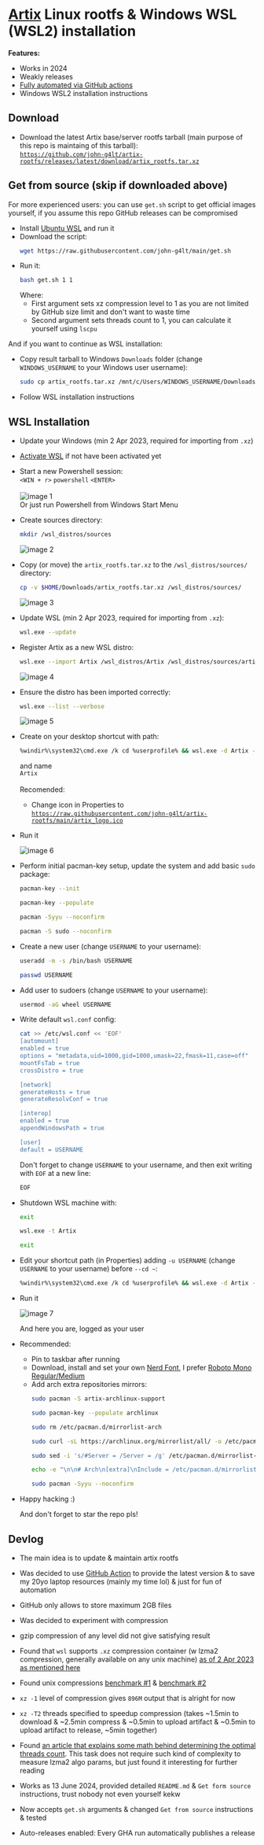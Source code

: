 # [Artix](artixlinux.org) Linux rootfs & Windows WSL (WSL2) installation
**Features:**
- Works in 2024
- Weakly releases
- [Fully automated via GitHub actions](github.com/john-g4lt/artix-rootfs/actions/workflows/ci.yml)
- Windows WSL2 installation instructions

## Download
- Download the latest Artix base/server rootfs tarball (main purpose of this repo is maintaing of this tarball):
  <br>[`https://github.com/john-g4lt/artix-rootfs/releases/latest/download/artix_rootfs.tar.xz`](https://github.com/john-g4lt/artix-rootfs/releases/latest/download/artix_rootfs.tar.xz)

## Get from source (skip if downloaded above)
For more experienced users: you can use `get.sh` script to get official images yourself, if you assume this repo GitHub releases can be compromised
- Install [Ubuntu WSL](https://www.microsoft.com/store/productId/9PDXGNCFSCZV) and run it
- Download the script:
  ```bash
  wget https://raw.githubusercontent.com/john-g4lt/main/get.sh
  ```
- Run it:
  ```bash
  bash get.sh 1 1
  ```
  Where:
  - First argument sets xz compression level to 1 as you are not limited by GitHub size limit and don't want to waste time
  - Second argument sets threads count to 1, you can calculate it yourself using `lscpu`

And if you want to continue as WSL installation:
- Copy result tarball to Windows `Downloads` folder (change `WINDOWS_USERNAME` to your Windows user username):
  ```bash
  sudo cp artix_rootfs.tar.xz /mnt/c/Users/WINDOWS_USERNAME/Downloads/
  ```
- Follow WSL installation instructions

## WSL Installation
- Update your Windows (min 2 Apr 2023, required for importing from `.xz`)

- [Activate WSL](https://learn.microsoft.com/en-us/windows/wsl/install) if not have been activated yet
  
- Start a new Powershell session:
  <br>`<WIN + r>` `powershell` `<ENTER>`
  <br><br>![image 1](https://github.com/john-g4lt/artix-rootfs/assets/172701622/caca3084-fd1a-4feb-8e1b-a5226975940f)
  <br>Or just run Powershell from Windows Start Menu

- Create sources directory:
  ```bash
  mkdir /wsl_distros/sources
  ```
  ![image 2](https://github.com/john-g4lt/artix-rootfs/assets/172701622/b5baa742-864c-44e7-b61c-fc9dc3c66e04)

- Copy (or move) the `artix_rootfs.tar.xz` to the `/wsl_distros/sources/` directory:
  ```bash
  cp -v $HOME/Downloads/artix_rootfs.tar.xz /wsl_distros/sources/
  ```
  ![image 3](https://github.com/john-g4lt/artix-rootfs/assets/172701622/243f0848-80d1-4b91-99c6-f06073a854ff)

- Update WSL (min 2 Apr 2023, required for importing from `.xz`):
  ```bash
  wsl.exe --update
  ```

- Register Artix as a new WSL distro:
  ```bash
  wsl.exe --import Artix /wsl_distros/Artix /wsl_distros/sources/artix_rootfs.tar.xz --version 2
  ```
  ![image 4](https://github.com/john-g4lt/artix-rootfs/assets/172701622/bbeae98b-3b48-4c1d-ab60-b5f8f00558c1)

- Ensure the distro has been imported correctly:
  ```bash
  wsl.exe --list --verbose
  ```
  ![image 5](https://github.com/john-g4lt/artix-rootfs/assets/172701622/4777ac9b-6025-416b-b9fa-0421adce362c)

- Create on your desktop shortcut with path:
  ```bash
  %windir%\system32\cmd.exe /k cd %userprofile% && wsl.exe -d Artix --cd ~
  ```
  and name
  <br>`Artix`
  <br><br>Recomended:
    - Change icon in Properties to [`https://raw.githubusercontent.com/john-g4lt/artix-rootfs/main/artix_logo.ico`](https://raw.githubusercontent.com/john-g4lt/artix-rootfs/main/artix_logo.ico)

- Run it

  ![image 6](https://github.com/john-g4lt/artix-rootfs/assets/172701622/1d8860c9-8baa-4e43-abe2-f7bb1d982b53)

- Perform initial pacman-key setup, update the system and add basic `sudo` package:
  ```bash
  pacman-key --init
  ```
  ```bash
  pacman-key --populate
  ```
  ```bash
  pacman -Syyu --noconfirm
  ```
  ```bash
  pacman -S sudo --noconfirm
  ```

- Create a new user (change `USERNAME` to your username):
  ```bash
  useradd -m -s /bin/bash USERNAME
  ```
  ```bash
  passwd USERNAME
  ```

- Add user to sudoers (change `USERNAME` to your username):
  ```bash
  usermod -aG wheel USERNAME
  ```

- Write default `wsl.conf` config:
  ```bash
  cat >> /etc/wsl.conf << 'EOF'
  [automount]
  enabled = true
  options = "metadata,uid=1000,gid=1000,umask=22,fmask=11,case=off"
  mountFsTab = true
  crossDistro = true
  
  [network]
  generateHosts = true
  generateResolvConf = true
  
  [interop]
  enabled = true
  appendWindowsPath = true
  
  [user]
  default = USERNAME
  ```
  Don't forget to change `USERNAME` to your username, and then exit writing with `EOF` at a new line:
  ```bash
  EOF
  ```
  
- Shutdown WSL machine with:
  ```bash
  exit
  ```
  ```bash
  wsl.exe -t Artix
  ```
  ```bash
  exit
  ```
  
- Edit your shortcut path (in Properties) adding `-u USERNAME` (change `USERNAME` to your username) before `--cd ~`:
  ```bash
  %windir%\system32\cmd.exe /k cd %userprofile% && wsl.exe -d Artix -u USERNAME --cd ~
  ```

- Run it

  ![image 7](https://github.com/john-g4lt/artix-rootfs/assets/172701622/8fe895a4-557e-48b6-8c83-057b1bcf11cb)

  And here you are, logged as your user

- Recommended:
  - Pin to taskbar after running
  - Download, install and set your own [Nerd Font](https://www.nerdfonts.com/font-downloads), 
  I prefer [Roboto Mono Regular/Medium](https://github.com/ryanoasis/nerd-fonts/releases/latest/download/RobotoMono.zip)
  - Add arch extra repositories mirrors:
    ```bash
    sudo pacman -S artix-archlinux-support
    ```
    ```bash
    sudo pacman-key --populate archlinux
    ```
    ```bash
    sudo rm /etc/pacman.d/mirrorlist-arch
    ```
    ```bash
    sudo curl -sL https://archlinux.org/mirrorlist/all/ -o /etc/pacman.d/mirrorlist-arch
    ```
    ```bash
    sudo sed -i 's/#Server = /Server = /g' /etc/pacman.d/mirrorlist-arch
    ```
    ```bash
    echo -e "\n\n# Arch\n[extra]\nInclude = /etc/pacman.d/mirrorlist-arch\n" | sudo tee -a /etc/pacman.conf
    ```
    ```bash
    sudo pacman -Syyu --noconfirm
    ```

- Happy hacking :)

  And don't forget to star the repo pls!


## Devlog
- The main idea is to update & maintain artix rootfs

- Was decided to use [GitHub Action](https://github.com/john-g4lt/artix-rootfs/blob/main/.github/workflows/ci.yml) 
  to provide the latest version & to save my 20yo laptop resources (mainly my time lol) & just for fun of automation

- GitHub only allows to store maximum 2GB files

- Was decided to experiment with compression

- gzip compression of any level did not give satisfying result

- Found that `wsl` supports `.xz` compression container 
  (w lzma2 compression, generally available on any unix machine) 
  [as of 2 Apr 2023 as mentioned here](https://github.com/microsoft/WSL/issues/6056#issuecomment-1493423070)

- Found unix compressions
  [benchmark #1](https://stephane.lesimple.fr/blog/lzop-vs-compress-vs-gzip-vs-bzip2-vs-lzma-vs-lzma2xz-benchmark-reloaded/)
  & [benchmark #2](https://www.rootusers.com/gzip-vs-bzip2-vs-xz-performance-comparison/)

- `xz -1` level of compression gives `896M` output that is alright for now

- `xz -T2` threads specified to speedup compression
  (takes ~1.5min to download
  & ~2.5min compress 
  & ~0.5min to upload artifact 
  & ~0.5min to upload artifact to release, 
  ~5min together)

- Found [an article that explains some math behind determining the optimal threads count](https://pavelkazenin.wordpress.com/2014/08/02/optimal-number-of-threads-in-parallel-computing/).
  This task does not require such kind of complexity to measure lzma2 algo params, 
  but just found it interesting for further reading

- Works as 13 June 2024,
  provided detailed `README.md` 
  & `Get form source` instructions, 
  trust nobody not even yourself kekw

- Now accepts `get.sh` arguments
  & changed `Get from source` instructions
  & tested

- Auto-releases enabled:
  Every GHA run automatically publishes a release

